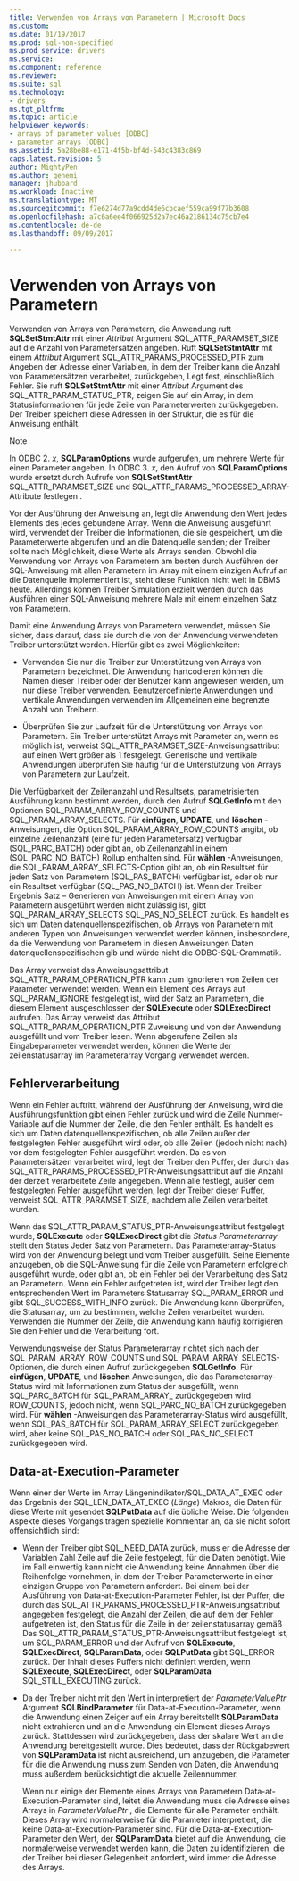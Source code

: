```yaml
---
title: Verwenden von Arrays von Parametern | Microsoft Docs
ms.custom: 
ms.date: 01/19/2017
ms.prod: sql-non-specified
ms.prod_service: drivers
ms.service: 
ms.component: reference
ms.reviewer: 
ms.suite: sql
ms.technology:
- drivers
ms.tgt_pltfrm: 
ms.topic: article
helpviewer_keywords:
- arrays of parameter values [ODBC]
- parameter arrays [ODBC]
ms.assetid: 5a28be88-e171-4f5b-bf4d-543c4383c869
caps.latest.revision: 5
author: MightyPen
ms.author: genemi
manager: jhubbard
ms.workload: Inactive
ms.translationtype: MT
ms.sourcegitcommit: f7e6274d77a9cdd4de6cbcaef559ca99f77b3608
ms.openlocfilehash: a7c6a6ee4f066925d2a7ec46a2186134d75cb7e4
ms.contentlocale: de-de
ms.lasthandoff: 09/09/2017

---
```

# <a name="using-arrays-of-parameters"></a>Verwenden von Arrays von Parametern
Verwenden von Arrays von Parametern, die Anwendung ruft **SQLSetStmtAttr** mit einer *Attribut* Argument SQL_ATTR_PARAMSET_SIZE auf die Anzahl von Parametersätzen angeben. Ruft **SQLSetStmtAttr** mit einem *Attribut* Argument SQL_ATTR_PARAMS_PROCESSED_PTR zum Angeben der Adresse einer Variablen, in dem der Treiber kann die Anzahl von Parametersätzen verarbeitet, zurückgeben, Legt fest, einschließlich Fehler. Sie ruft **SQLSetStmtAttr** mit einer *Attribut* Argument des SQL_ATTR_PARAM_STATUS_PTR, zeigen Sie auf ein Array, in dem Statusinformationen für jede Zeile von Parameterwerten zurückgegeben. Der Treiber speichert diese Adressen in der Struktur, die es für die Anweisung enthält.  
  
> [!NOTE]  
>  In ODBC 2. *x*, **SQLParamOptions** wurde aufgerufen, um mehrere Werte für einen Parameter angeben. In ODBC 3. *x*, den Aufruf von **SQLParamOptions** wurde ersetzt durch Aufrufe von **SQLSetStmtAttr** SQL_ATTR_PARAMSET_SIZE und SQL_ATTR_PARAMS_PROCESSED_ARRAY-Attribute festlegen .  
  
 Vor der Ausführung der Anweisung an, legt die Anwendung den Wert jedes Elements des jedes gebundene Array. Wenn die Anweisung ausgeführt wird, verwendet der Treiber die Informationen, die sie gespeichert, um die Parameterwerte abgerufen und an die Datenquelle senden; der Treiber sollte nach Möglichkeit, diese Werte als Arrays senden. Obwohl die Verwendung von Arrays von Parametern am besten durch Ausführen der SQL-Anweisung mit allen Parametern im Array mit einem einzigen Aufruf an die Datenquelle implementiert ist, steht diese Funktion nicht weit in DBMS heute. Allerdings können Treiber Simulation erzielt werden durch das Ausführen einer SQL-Anweisung mehrere Male mit einem einzelnen Satz von Parametern.  
  
 Damit eine Anwendung Arrays von Parametern verwendet, müssen Sie sicher, dass darauf, dass sie durch die von der Anwendung verwendeten Treiber unterstützt werden. Hierfür gibt es zwei Möglichkeiten:  
  
-   Verwenden Sie nur die Treiber zur Unterstützung von Arrays von Parametern bezeichnet. Die Anwendung hartcodieren können die Namen dieser Treiber oder der Benutzer kann angewiesen werden, um nur diese Treiber verwenden. Benutzerdefinierte Anwendungen und vertikale Anwendungen verwenden im Allgemeinen eine begrenzte Anzahl von Treibern.  
  
-   Überprüfen Sie zur Laufzeit für die Unterstützung von Arrays von Parametern. Ein Treiber unterstützt Arrays mit Parameter an, wenn es möglich ist, verweist SQL_ATTR_PARAMSET_SIZE-Anweisungsattribut auf einen Wert größer als 1 festgelegt. Generische und vertikale Anwendungen überprüfen Sie häufig für die Unterstützung von Arrays von Parametern zur Laufzeit.  
  
 Die Verfügbarkeit der Zeilenanzahl und Resultsets, parametrisierten Ausführung kann bestimmt werden, durch den Aufruf **SQLGetInfo** mit den Optionen SQL_PARAM_ARRAY_ROW_COUNTS und SQL_PARAM_ARRAY_SELECTS. Für **einfügen**, **UPDATE**, und **löschen** -Anweisungen, die Option SQL_PARAM_ARRAY_ROW_COUNTS angibt, ob einzelne Zeilenanzahl (eine für jeden Parametersatz) verfügbar (SQL_PARC_BATCH) oder gibt an, ob Zeilenanzahl in einem (SQL_PARC_NO_BATCH) Rollup enthalten sind. Für **wählen** -Anweisungen, die SQL_PARAM_ARRAY_SELECTS-Option gibt an, ob ein Resultset für jeden Satz von Parametern (SQL_PAS_BATCH) verfügbar ist, oder ob nur ein Resultset verfügbar (SQL_PAS_NO_BATCH) ist. Wenn der Treiber Ergebnis Satz – Generieren von Anweisungen mit einem Array von Parametern ausgeführt werden nicht zulässig ist, gibt SQL_PARAM_ARRAY_SELECTS SQL_PAS_NO_SELECT zurück. Es handelt es sich um Daten datenquellenspezifischen, ob Arrays von Parametern mit anderen Typen von Anweisungen verwendet werden können, insbesondere, da die Verwendung von Parametern in diesen Anweisungen Daten datenquellenspezifischen gib und würde nicht die ODBC-SQL-Grammatik.  
  
 Das Array verweist das Anweisungsattribut SQL_ATTR_PARAM_OPERATION_PTR kann zum Ignorieren von Zeilen der Parameter verwendet werden. Wenn ein Element des Arrays auf SQL_PARAM_IGNORE festgelegt ist, wird der Satz an Parametern, die diesem Element ausgeschlossen der **SQLExecute** oder **SQLExecDirect** aufrufen. Das Array verweist das Attribut SQL_ATTR_PARAM_OPERATION_PTR Zuweisung und von der Anwendung ausgefüllt und vom Treiber lesen. Wenn abgerufene Zeilen als Eingabeparameter verwendet werden, können die Werte der zeilenstatusarray im Parameterarray Vorgang verwendet werden.  
  
## <a name="error-processing"></a>Fehlerverarbeitung  
 Wenn ein Fehler auftritt, während der Ausführung der Anweisung, wird die Ausführungsfunktion gibt einen Fehler zurück und wird die Zeile Nummer-Variable auf die Nummer der Zeile, die den Fehler enthält. Es handelt es sich um Daten datenquellenspezifischen, ob alle Zeilen außer der festgelegten Fehler ausgeführt wird oder, ob alle Zeilen (jedoch nicht nach) vor dem festgelegten Fehler ausgeführt werden. Da es von Parametersätzen verarbeitet wird, legt der Treiber den Puffer, der durch das SQL_ATTR_PARAMS_PROCESSED_PTR-Anweisungsattribut auf die Anzahl der derzeit verarbeitete Zeile angegeben. Wenn alle festlegt, außer dem festgelegten Fehler ausgeführt werden, legt der Treiber dieser Puffer, verweist SQL_ATTR_PARAMSET_SIZE, nachdem alle Zeilen verarbeitet wurden.  
  
 Wenn das SQL_ATTR_PARAM_STATUS_PTR-Anweisungsattribut festgelegt wurde, **SQLExecute** oder **SQLExecDirect** gibt die *Status Parameterarray* stellt den Status Jeder Satz von Parametern. Das Parameterarray-Status wird von der Anwendung belegt und vom Treiber ausgefüllt. Seine Elemente anzugeben, ob die SQL-Anweisung für die Zeile von Parametern erfolgreich ausgeführt wurde, oder gibt an, ob ein Fehler bei der Verarbeitung des Satz an Parametern. Wenn ein Fehler aufgetreten ist, wird der Treiber legt den entsprechenden Wert im Parameters Statusarray SQL_PARAM_ERROR und gibt SQL_SUCCESS_WITH_INFO zurück. Die Anwendung kann überprüfen, die Statusarray, um zu bestimmen, welche Zeilen verarbeitet wurden. Verwenden die Nummer der Zeile, die Anwendung kann häufig korrigieren Sie den Fehler und die Verarbeitung fort.  
  
 Verwendungsweise der Status Parameterarray richtet sich nach der SQL_PARAM_ARRAY_ROW_COUNTS und SQL_PARAM_ARRAY_SELECTS-Optionen, die durch einen Aufruf zurückgegeben **SQLGetInfo**. Für **einfügen**, **UPDATE**, und **löschen** Anweisungen, die das Parameterarray-Status wird mit Informationen zum Status der ausgefüllt, wenn SQL_PARC_BATCH für SQL_PARAM_ARRAY_ zurückgegeben wird ROW_COUNTS, jedoch nicht, wenn SQL_PARC_NO_BATCH zurückgegeben wird. Für **wählen** -Anweisungen das Parameterarray-Status wird ausgefüllt, wenn SQL_PAS_BATCH für SQL_PARAM_ARRAY_SELECT zurückgegeben wird, aber keine SQL_PAS_NO_BATCH oder SQL_PAS_NO_SELECT zurückgegeben wird.  
  
## <a name="data-at-execution-parameters"></a>Data-at-Execution-Parameter  
 Wenn einer der Werte im Array Längenindikator/SQL_DATA_AT_EXEC oder das Ergebnis der SQL_LEN_DATA_AT_EXEC (*Länge*) Makros, die Daten für diese Werte mit gesendet **SQLPutData** auf die übliche Weise. Die folgenden Aspekte dieses Vorgangs tragen spezielle Kommentar an, da sie nicht sofort offensichtlich sind:  
  
-   Wenn der Treiber gibt SQL_NEED_DATA zurück, muss er die Adresse der Variablen Zahl Zeile auf die Zeile festgelegt, für die Daten benötigt. Wie im Fall einwertig kann nicht die Anwendung keine Annahmen über die Reihenfolge vornehmen, in dem der Treiber Parameterwerte in einer einzigen Gruppe von Parametern anfordert. Bei einem bei der Ausführung von Data-at-Execution-Parameter Fehler, ist der Puffer, die durch das SQL_ATTR_PARAMS_PROCESSED_PTR-Anweisungsattribut angegeben festgelegt, die Anzahl der Zeilen, die auf dem der Fehler aufgetreten ist, den Status für die Zeile in der zeilenstatusarray gemäß Das SQL_ATTR_PARAM_STATUS_PTR-Anweisungsattribut festgelegt ist, um SQL_PARAM_ERROR und der Aufruf von **SQLExecute**, **SQLExecDirect**, **SQLParamData**, oder  **SQLPutData** gibt SQL_ERROR zurück. Der Inhalt dieses Puffers nicht definiert werden, wenn **SQLExecute**, **SQLExecDirect**, oder **SQLParamData** SQL_STILL_EXECUTING zurück.  
  
-   Da der Treiber nicht mit den Wert in interpretiert der *ParameterValuePtr* Argument **SQLBindParameter** für Data-at-Execution-Parameter, wenn die Anwendung einen Zeiger auf ein Array bereitstellt  **SQLParamData** nicht extrahieren und an die Anwendung ein Element dieses Arrays zurück. Stattdessen wird zurückgegeben, dass der skalare Wert an die Anwendung bereitgestellt wurde. Dies bedeutet, dass der Rückgabewert von **SQLParamData** ist nicht ausreichend, um anzugeben, die Parameter für die die Anwendung muss zum Senden von Daten, die Anwendung muss außerdem berücksichtigt die aktuelle Zeilennummer.  
  
     Wenn nur einige der Elemente eines Arrays von Parametern Data-at-Execution-Parameter sind, leitet die Anwendung muss die Adresse eines Arrays in *ParameterValuePtr* , die Elemente für alle Parameter enthält. Dieses Array wird normalerweise für die Parameter interpretiert, die keine Data-at-Execution-Parameter sind. Für die Data-at-Execution-Parameter den Wert, der **SQLParamData** bietet auf die Anwendung, die normalerweise verwendet werden kann, die Daten zu identifizieren, die der Treiber bei dieser Gelegenheit anfordert, wird immer die Adresse des Arrays.

